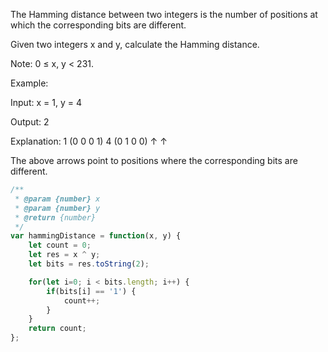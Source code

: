 The Hamming distance between two integers is the number of positions at which the corresponding bits are different.

Given two integers x and y, calculate the Hamming distance.

Note:
0 ≤ x, y < 231.

Example:

Input: x = 1, y = 4

Output: 2

Explanation:
1   (0 0 0 1)
4   (0 1 0 0)
       ↑   ↑

The above arrows point to positions where the corresponding bits are different.

```js
/**
 * @param {number} x
 * @param {number} y
 * @return {number}
 */
var hammingDistance = function(x, y) {
    let count = 0;
    let res = x ^ y;
    let bits = res.toString(2);

    for(let i=0; i < bits.length; i++) {
        if(bits[i] == '1') {
            count++;
        }
    }
    return count;
};
```
